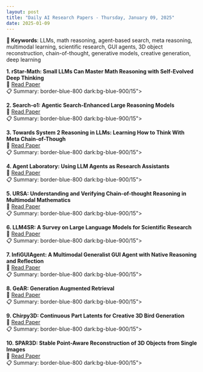 ```yaml
---
layout: post
title: "Daily AI Research Papers - Thursday, January 09, 2025"
date: 2025-01-09
---
```


**🔑 Keywords**: LLMs, math reasoning, agent-based search, meta reasoning, multimodal learning, scientific research, GUI agents, 3D object reconstruction, chain-of-thought, generative models, creative generation, deep learning

**1. rStar-Math: Small LLMs Can Master Math Reasoning with Self-Evolved Deep
  Thinking**  
🔗 [Read Paper](https://huggingface.co/papers/2501.04519)  
📋 Summary: border-blue-800 dark:bg-blue-900/15">

**2. Search-o1: Agentic Search-Enhanced Large Reasoning Models**  
🔗 [Read Paper](https://huggingface.co/papers/2501.05366)  
📋 Summary: border-blue-800 dark:bg-blue-900/15">

**3. Towards System 2 Reasoning in LLMs: Learning How to Think With Meta
  Chain-of-Though**  
🔗 [Read Paper](https://huggingface.co/papers/2501.04682)  
📋 Summary: border-blue-800 dark:bg-blue-900/15">

**4. Agent Laboratory: Using LLM Agents as Research Assistants**  
🔗 [Read Paper](https://huggingface.co/papers/2501.04227)  
📋 Summary: border-blue-800 dark:bg-blue-900/15">

**5. URSA: Understanding and Verifying Chain-of-thought Reasoning in
  Multimodal Mathematics**  
🔗 [Read Paper](https://huggingface.co/papers/2501.04686)  
📋 Summary: border-blue-800 dark:bg-blue-900/15">

**6. LLM4SR: A Survey on Large Language Models for Scientific Research**  
🔗 [Read Paper](https://huggingface.co/papers/2501.04306)  
📋 Summary: border-blue-800 dark:bg-blue-900/15">

**7. InfiGUIAgent: A Multimodal Generalist GUI Agent with Native Reasoning
  and Reflection**  
🔗 [Read Paper](https://huggingface.co/papers/2501.04575)  
📋 Summary: border-blue-800 dark:bg-blue-900/15">

**8. GeAR: Generation Augmented Retrieval**  
🔗 [Read Paper](https://huggingface.co/papers/2501.02772)  
📋 Summary: border-blue-800 dark:bg-blue-900/15">

**9. Chirpy3D: Continuous Part Latents for Creative 3D Bird Generation**  
🔗 [Read Paper](https://huggingface.co/papers/2501.04144)  
📋 Summary: border-blue-800 dark:bg-blue-900/15">

**10. SPAR3D: Stable Point-Aware Reconstruction of 3D Objects from Single
  Images**  
🔗 [Read Paper](https://huggingface.co/papers/2501.04689)  
📋 Summary: border-blue-800 dark:bg-blue-900/15">
